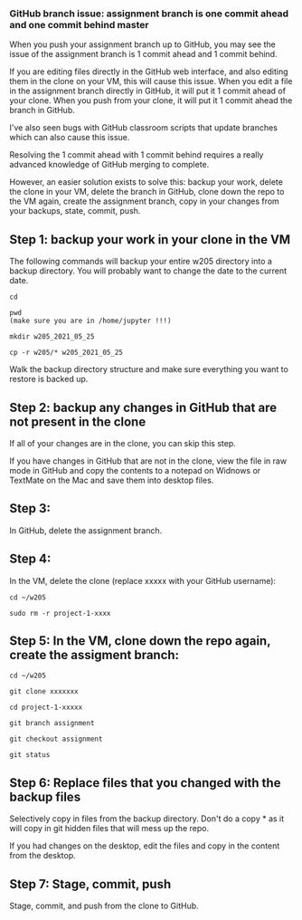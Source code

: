 ### GitHub branch issue: assignment branch is one commit ahead and one commit behind master

When you push your assignment branch up to GitHub, you may see the issue of the assignment branch is 1 commit ahead and 1 commit behind.

If you are editing files directly in the GitHub web interface, and also editing them in the clone on your VM, this will cause this issue.  When you edit a file in the assignment branch directly in GitHub, it will put it 1 commit ahead of your clone.  When you push from your clone, it will put it 1 commit ahead the branch in GitHub.

I've also seen bugs with GitHub classroom scripts that update branches which can also cause this issue.

Resolving the 1 commit ahead with 1 commit behind requires a really advanced knowledge of GitHub merging to complete.

However, an easier solution exists to solve this:  backup your work, delete the clone in your VM, delete the branch in GitHub, clone down the repo to the VM again, create the assignment branch, copy in your changes from your backups, state, commit, push.  

## Step 1: backup your work in your clone in the VM

The following commands will backup your entire w205 directory into a backup directory.  You will probably want to change the date to the current date.

```
cd

pwd
(make sure you are in /home/jupyter !!!)

mkdir w205_2021_05_25

cp -r w205/* w205_2021_05_25
```

Walk the backup directory structure and make sure everything you want to restore is backed up.


## Step 2: backup any changes in GitHub that are not present in the clone

If all of your changes are in the clone, you can skip this step.

If you have changes in GitHub that are not in the clone, view the file in raw mode in GitHub and copy the contents to a notepad on Widnows or TextMate on the Mac and save them into desktop files.

## Step 3: 

In GitHub, delete the assignment branch.

## Step 4:

In the VM, delete the clone (replace xxxxx with your GitHub username):

```
cd ~/w205

sudo rm -r project-1-xxxx
```
## Step 5:  In the VM, clone down the repo again, create the assigment branch:

```
cd ~/w205

git clone xxxxxxx

cd project-1-xxxxx

git branch assignment

git checkout assignment

git status
```

## Step 6: Replace files that you changed with the backup files

Selectively copy in files from the backup directory. Don't do a copy * as it will copy in git hidden files that will mess up the repo.  

If you had changes on the desktop, edit the files and copy in the content from the desktop.

## Step 7: Stage, commit, push

Stage, commit, and push from the clone to GitHub.


